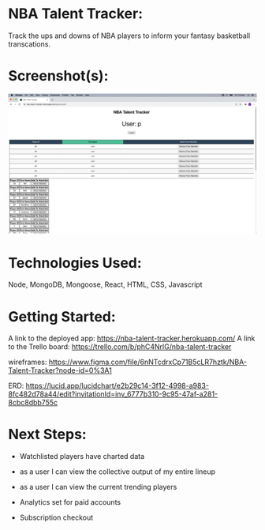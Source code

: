 # NBA Talent Tracker: 
Track the ups and downs of NBA players to inform your fantasy basketball transcations.

# Screenshot(s): 
![Screen shot of Main Page](./Screen%20Shot.png)

# Technologies Used: 
Node, MongoDB, Mongoose, React, HTML, CSS, Javascript

# Getting Started: 

A link to the deployed app: https://nba-talent-tracker.herokuapp.com/
A link to the Trello board: https://trello.com/b/phC4NrlG/nba-talent-tracker 

wireframes: https://www.figma.com/file/6nNTcdrxCp71B5cLR7hztk/NBA-Talent-Tracker?node-id=0%3A1 

ERD: https://lucid.app/lucidchart/e2b29c14-3f12-4998-a983-8fc482d78a44/edit?invitationId=inv_6777b310-9c95-47af-a281-8cbc8dbb755c
# Next Steps: 

- Watchlisted players have charted data

- as a user I can view the collective output of my entire lineup

- as a user I can view the current trending players

- Analytics set for paid accounts

- Subscription checkout